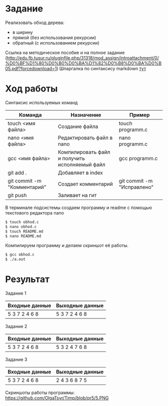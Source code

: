 # Задание

Реализовать обход дерева:
- в ширину
- прямой (без использования рекурсии)
- обратный (с использованием рекурсии)

Ссылка на методическое пособие и на полное задание (http://edu.fb.tusur.ru/pluginfile.php/31318/mod_assign/introattachment/0/%D0%BF%D1%80%D0%B0%D0%BA%D1%82%D0%B8%D0%BA%D0%B05.pdf?forcedownload=1)
Шпаргалка по синтаксису markdown [ тут](http://ilfire.ru/kompyutery/shpargalka-po-sintaksisu-markdown-markdaun-so-vsemi-samymi-populyarnymi-tegami/)

# Ход работы

Синтаксис используемых команд

|Команда| Назначение |Пример |
|-----|-----| ----- |
|touch <имя файла> | Создание файла | touch programm.c|
| nano <имя файла> | Редактировать файл в nano | nano programm.c |
| gcc <имя файла> | Компилировать файл и получить исполняемый файл | gcc programm.c |
| git add . | Добавляет в index |  |
| git commit -m "Комментарий" |Создает комментарий | git commit -m "Исправлено" |
| git push | Заливает на гит | |

В терминале подсистемы создаем программу и readme с помощью текстового редактора nano
```sh
$ touch obhod.c
$ nano obhod.c
$ touch README.md
$ nano README.md
```
Компилируем программу и делаем скриншот её работы.
```sh
$ gcc obhod.c
$ ./a.out
```

# Результат

Задание 1

|Входные данные|Выходные данные|
|-------|--------|
|5 3 7 2 4 6 8|5 3 7 2 4 6 8|

Задание 2

|Входные данные|Выходные данные|
|-------|--------|
|5 3 7 2 4 6 8| 5 3 2 4 7 6 8|

Задание 3

|Входные данные|Выходные данные|
|-------|--------|
|5 3 7 2 4 6 8| 2 4 3 6 8 7 5|


Скриншоты работы программы: 
https://github.com/OlgaTsyr/Timp/blob/pr5/5.PNG


